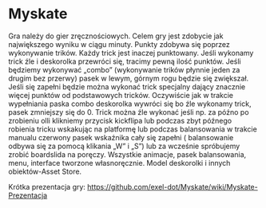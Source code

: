 # Myskate
Gra należy do gier zręcznościowych. Celem gry jest zdobycie jak największego wyniku w ciągu minuty. Punkty zdobywa się poprzez wykonywanie trików. Każdy trick jest inaczej punktowany. Jeśli wykonamy trick źle i deskorolka przewróci się, tracimy pewną ilość punktów. Jeśli będziemy wykonywać „combo” (wykonywanie trików płynnie jeden za drugim bez przerwy) pasek w lewym, górnym rogu będzie się zwiększał. Jeśli się zapełni będzie można wykonać trick specjalny dający znacznie więcej punktów od podstawowych tricków. Oczywiście jak w trakcie wypełniania paska combo deskorolka wywróci się bo źle wykonamy trick, pasek zmniejszy się do 0. Trick można źle wykonać jeśli np. za późno po zrobieniu olli klikniemy przycisk kickflipa lub podczas zbyt późnego robienia tricku wskakując na platformę lub podczas balansowania w trakcie manualu czerwony pasek wskaźnika cały się zapełni ( balansowanie odbywa się za pomocą klikania „W” i „S”) lub za wcześnie spróbujemy zrobić boardslida na poręczy. 
Wszystkie animacje, pasek balansowania, menu, interface tworzone własnoręcznie.
Model deskorolki i innych obiektów-Asset Store.

Krótka prezentacja gry:
https://github.com/exel-dot/Myskate/wiki/Myskate-Prezentacja
